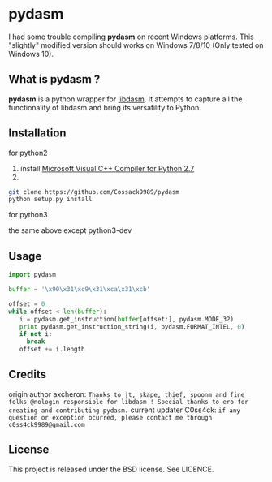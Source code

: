 # pydasm

I had some trouble compiling **pydasm** on recent Windows platforms. This "slightly" modified version should works on
Windows 7/8/10 (Only tested on Windows 10).

## What is pydasm ?

**pydasm** is a python wrapper for [libdasm](https://github.com/axcheron/libdasm). It attempts to capture all the functionality of libdasm and bring its versatility to Python.

## Installation

for python2

1. install [Microsoft Visual C++ Compiler for Python 2.7](https://www.microsoft.com/en-us/download/details.aspx?id=44266)
2. 
```bash
git clone https://github.com/Cossack9989/pydasm
python setup.py install
```

for python3

the same above except python3-dev

## Usage

```python
import pydasm

buffer = '\x90\x31\xc9\x31\xca\x31\xcb'

offset = 0
while offset < len(buffer):
   i = pydasm.get_instruction(buffer[offset:], pydasm.MODE_32)
   print pydasm.get_instruction_string(i, pydasm.FORMAT_INTEL, 0)
   if not i:
     break
   offset += i.length
```

## Credits

origin author axcheron:
`Thanks to jt, skape, thief, spoonm and fine folks @nologin responsible for libdasm !
Special thanks to ero for creating and contributing pydasm.`
current updater C0ss4ck:
`if any question or exception ocurred, please contact me through c0ss4ck9989@gmail.com`

## License

This project is released under the BSD license. See LICENCE.
